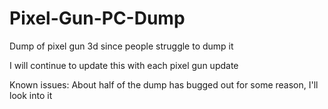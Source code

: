 # Pixel-Gun-PC-Dump
Dump of pixel gun 3d since people struggle to dump it

I will continue to update this with each pixel gun update

Known issues: About half of the dump has bugged out for some reason, I'll look into it

